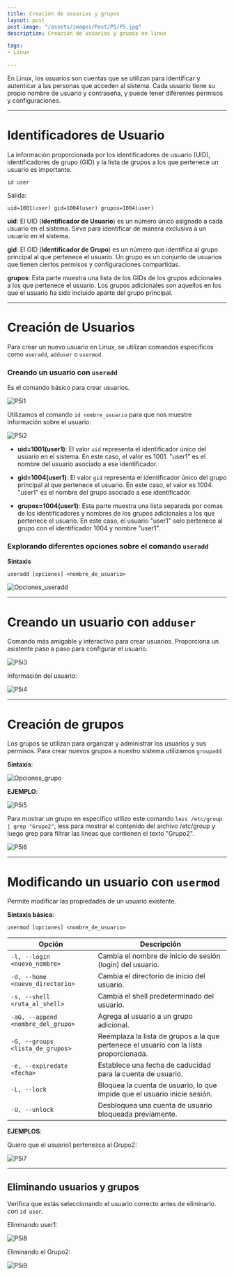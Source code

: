 ```yaml
---
title: Creación de usuarios y grupos 
layout: post
post-image: "/assets/images/Post/P5/P5.jpg"
description: Creación de usuarios y grupos en linux

tags:
- Linux

---
```


En Linux, los usuarios son cuentas que se utilizan para identificar y autenticar a las personas que acceden al sistema. Cada usuario tiene su propio nombre de usuario y contraseña, y puede tener diferentes permisos y configuraciones.

---

# Identificadores de Usuario

La información proporcionada por los identificadores de usuario (UID), identificadores de grupo (GID) y la lista de grupos a los que pertenece un usuario es importante.

```Shel
id user
```
Salida:

```Shell
uid=1001(user) gid=1004(user) grupos=1004(user)
```

**uid**: El UID (**Identificador de Usuario**) es un número único asignado a cada usuario en el sistema. Sirve para identificar de manera exclusiva a un usuario en el sistema.

**gid**: El GID (**Identificador de Grupo**) es un número que identifica al grupo principal al que pertenece el usuario. Un grupo es un conjunto de usuarios que tienen ciertos permisos y configuraciones compartidas.

**grupos**: Esta parte muestra una lista de los GIDs de los grupos adicionales a los que pertenece el usuario. Los grupos adicionales son aquellos en los que el usuario ha sido incluido aparte del grupo principal.

---

# Creación de Usuarios 

Para crear un nuevo usuario en Linux, se utilizan comandos específicos como `useradd`, `adduser` o `usermod`.

### Creando un usuario con `useradd`

Es el comando básico para crear usuarios. 

![P5i1](/assets/images/Post/P5/P5i1.png)

Utilizamos el comando `id nombre_usuario` para que nos muestre información sobre el usuario:

![P5i2](/assets/images/Post/P5/P5i2.png)

* **uid=1001(user1)**: El valor `uid` representa el identificador único del usuario en el sistema. En este caso, el valor es 1001. "user1" es el nombre del usuario asociado a ese identificador.

* **gid=1004(user1)**: El valor `gid` representa el identificador único del grupo principal al que pertenece el usuario. En este caso, el valor es 1004. "user1" es el nombre del grupo asociado a ese identificador.

* **grupos=1004(user1)**: Esta parte muestra una lista separada por comas de los identificadores y nombres de los grupos adicionales a los que pertenece el usuario. En este caso, el usuario "user1" solo pertenece al grupo con el identificador 1004 y nombre "user1".

### Explorando diferentes opciones sobre el comando `useradd`

**Sintaxis**

```Shell
useradd [opciones] <nombre_de_usuario>
```

![Opciones_useradd](/assets/images/Post/P5/Opciones_useradd.png)

---

# Creando un usuario con `adduser`

Comando más amigable y interactivo para crear usuarios. Proporciona un asistente paso a paso para configurar el usuario. 

![P5i3](/assets/images/Post/P5/P5i3.png)

Información del usuario:

![P5i4](/assets/images/Post/P5/P5i4.png)

---

# Creación de grupos

Los grupos se utilizan para organizar y administrar los usuarios y sus permisos. Para crear nuevos grupos a nuestro sistema utilizamos `groupadd` 

**Sintaxis**:

![Opciones_grupo](/assets/images/Post/P5/Opciones_grupo.png)

**EJEMPLO**:

![P5i5](/assets/images/Post/P5/P5i5.png)

Para mostrar un grupo en especifico utilizo este comando `less /etc/group | grep "Grupo2"`, less para mostrar el contenido del archivo /etc/group y luego grep para filtrar las líneas que contienen el texto "Grupo2".

![P5i6](/assets/images/Post/P5/P5i6.png)


---

# Modificando un usuario con `usermod`

Permite modificar las propiedades de un usuario existente. 

**Sintaxis básica**:

```Shell
usermod [opciones] <nombre_de_usuario>
```

| Opción | Descripción |
|--------|-------------|
| `-l, --login <nuevo_nombre>` | Cambia el nombre de inicio de sesión (login) del usuario. |
| `-d, --home <nuevo_directorio>` | Cambia el directorio de inicio del usuario. |
| `-s, --shell <ruta_al_shell>` | Cambia el shell predeterminado del usuario. |
| `-aG, --append <nombre_del_grupo>` | Agrega al usuario a un grupo adicional. |
| `-G, --groups <lista_de_grupos>` | Reemplaza la lista de grupos a la que pertenece el usuario con la lista proporcionada. |
| `-e, --expiredate <fecha>` | Establece una fecha de caducidad para la cuenta de usuario. |
| `-L, --lock` | Bloquea la cuenta de usuario, lo que impide que el usuario inicie sesión. |
| `-U, --unlock` | Desbloquea una cuenta de usuario bloqueada previamente. |

**EJEMPLOS**:

Quiero que el usuario1 pertenezca al Grupo2:

![P5i7](/assets/images/Post/P5/P5i7.png)

---

## Eliminando usuarios y grupos

Verifica que estás seleccionando el usuario correcto antes de eliminarlo. con `id user`.

Eliminando user1:

![P5i8](/assets/images/Post/P5/P5i8.png)

Eliminando el Grupo2:

![P5i9](/assets/images/Post/P5/P5i9.png)

